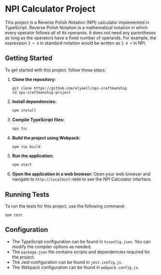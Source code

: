 # NPI Calculator Project

This project is a Reverse Polish Notation (NPI) calculator implemented in TypeScript. Reverse Polish Notation is a mathematical notation in which every operator follows all of its operands. It does not need any parentheses as long as the operators have a fixed number of operands. For example, the expression `3 + 4` in standard notation would be written as `3 4 +` in NPI.

## Getting Started

To get started with this project, follow these steps:

1. **Clone the repository:**
   ```
   git clone https://github.com/elyaell/npi-craftmanship
   cd npi-craftmanship-project
   ```

2. **Install dependencies:**
   ```sh
   npm install
   ```

3. **Compile TypeScript files:**
   ```sh
   npx tsc
   ```

4. **Build the project using Webpack:**
   ```sh
   npm run build
   ```

5. **Run the application:**
   ```sh
   npm start
   ```

6. **Open the application in a web browser:**
   Open your web browser and navigate to `http://localhost:9000` to see the NPI Calculator interface.

## Running Tests

To run the tests for this project, use the following command:
```
npm test
```

## Configuration

- The TypeScript configuration can be found in `tsconfig.json`. You can modify the compiler options as needed.
- The `package.json` file contains scripts and dependencies required for the project.
- The Jest configuration can be found in `jest.config.js`.
- The Webpack configuration can be found in `webpack.config.js`.